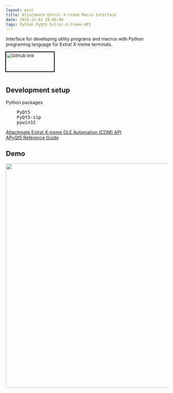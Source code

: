 ```yaml
---
layout: post
title: Attachmate Extra! X-treme Macro Interface
date: 2018-12-01 18:00:00
tags: Python PyQt5 Extra!-X-treme-API
---
```


Interface for developing utility programs and macros with Python programing language for Extra! X-treme terminals.  
<a href='https://github.com/alporan/extra-xtreme-macro-interface'>
<img alt='Github link' src='{{ site.baseurl }}assets/images/github.png' width="150" height="60" style="outline: 2px solid #000000; margin: 1rem 0rem;" />
</a>

## Development setup
Python packages
<pre>
    PyQt5
    PyQt5-sip
    pywin32
</pre>

<a title="Attachmate Extra! X-treme OLE Automation (COM) API" href="http://docs.attachmate.com/extra/x-treme/apis/com/">Attachmate Extra! X-treme OLE Automation (COM) API</a>  
<a title="PyQt5 Reference Guide" href="http://pyqt.sourceforge.net/Docs/PyQt5/">APyQt5 Reference Guide</a>

## Demo
<img src="{{ site.baseurl }}assets/images/extra-xtreme-macro-interface/demo.gif" width="700" height="700"/>